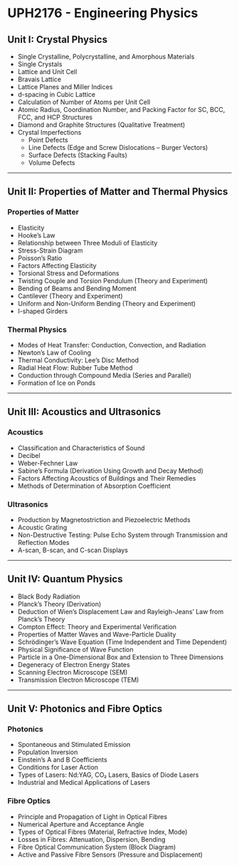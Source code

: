 # UPH2176 - Engineering Physics


## Unit I: Crystal Physics

- Single Crystalline, Polycrystalline, and Amorphous Materials  
- Single Crystals  
- Lattice and Unit Cell  
- Bravais Lattice  
- Lattice Planes and Miller Indices  
- d-spacing in Cubic Lattice  
- Calculation of Number of Atoms per Unit Cell  
- Atomic Radius, Coordination Number, and Packing Factor for SC, BCC, FCC, and HCP Structures  
- Diamond and Graphite Structures (Qualitative Treatment)  
- Crystal Imperfections  
  - Point Defects  
  - Line Defects (Edge and Screw Dislocations – Burger Vectors)  
  - Surface Defects (Stacking Faults)  
  - Volume Defects  

---

## Unit II: Properties of Matter and Thermal Physics

### Properties of Matter
- Elasticity  
- Hooke’s Law  
- Relationship between Three Moduli of Elasticity  
- Stress-Strain Diagram  
- Poisson’s Ratio  
- Factors Affecting Elasticity  
- Torsional Stress and Deformations  
- Twisting Couple and Torsion Pendulum (Theory and Experiment)  
- Bending of Beams and Bending Moment  
- Cantilever (Theory and Experiment)  
- Uniform and Non-Uniform Bending (Theory and Experiment)  
- I-shaped Girders  

### Thermal Physics
- Modes of Heat Transfer: Conduction, Convection, and Radiation  
- Newton’s Law of Cooling  
- Thermal Conductivity: Lee’s Disc Method  
- Radial Heat Flow: Rubber Tube Method  
- Conduction through Compound Media (Series and Parallel)  
- Formation of Ice on Ponds  

---

## Unit III: Acoustics and Ultrasonics

### Acoustics
- Classification and Characteristics of Sound  
- Decibel  
- Weber-Fechner Law  
- Sabine’s Formula (Derivation Using Growth and Decay Method)  
- Factors Affecting Acoustics of Buildings and Their Remedies  
- Methods of Determination of Absorption Coefficient  

### Ultrasonics
- Production by Magnetostriction and Piezoelectric Methods  
- Acoustic Grating  
- Non-Destructive Testing: Pulse Echo System through Transmission and Reflection Modes  
- A-scan, B-scan, and C-scan Displays  

---

## Unit IV: Quantum Physics

- Black Body Radiation  
- Planck’s Theory (Derivation)  
- Deduction of Wien’s Displacement Law and Rayleigh-Jeans’ Law from Planck’s Theory  
- Compton Effect: Theory and Experimental Verification  
- Properties of Matter Waves and Wave-Particle Duality  
- Schrödinger’s Wave Equation (Time Independent and Time Dependent)  
- Physical Significance of Wave Function  
- Particle in a One-Dimensional Box and Extension to Three Dimensions  
- Degeneracy of Electron Energy States  
- Scanning Electron Microscope (SEM)  
- Transmission Electron Microscope (TEM)  

---

## Unit V: Photonics and Fibre Optics

### Photonics
- Spontaneous and Stimulated Emission  
- Population Inversion  
- Einstein’s A and B Coefficients  
- Conditions for Laser Action  
- Types of Lasers: Nd:YAG, CO₂ Lasers, Basics of Diode Lasers  
- Industrial and Medical Applications of Lasers  

### Fibre Optics
- Principle and Propagation of Light in Optical Fibres  
- Numerical Aperture and Acceptance Angle  
- Types of Optical Fibres (Material, Refractive Index, Mode)  
- Losses in Fibres: Attenuation, Dispersion, Bending  
- Fibre Optical Communication System (Block Diagram)  
- Active and Passive Fibre Sensors (Pressure and Displacement)  
